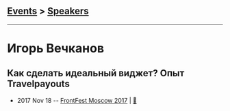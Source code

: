 ## [Events](../README.md) > [Speakers](../speakers.md)
---

# Игорь Вечканов

## Как сделать идеальный виджет? Опыт Travelpayouts
- 2017 Nov 18 -- [FrontFest Moscow 2017](https://youtu.be/1Y-xHRItboE)  | [:notebook:](https://speakerdeck.com/frontfest/ighor-viechkanov)  

